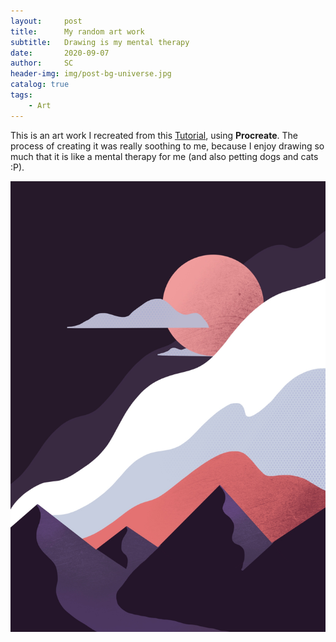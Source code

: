 ```yaml
---
layout:     post
title:      My random art work
subtitle:   Drawing is my mental therapy
date:       2020-09-07
author:     SC
header-img: img/post-bg-universe.jpg
catalog: true
tags:
    - Art
---
```


This is an art work I recreated from this [Tutorial](https://www.youtube.com/watch?v=IDc4rAQzBPw), using **Procreate**. The process of creating it was really soothing to me, because I enjoy drawing so much that it is like a mental therapy for me (and also petting dogs and cats :P). 

![A Calm Night](https://github.com/gnehC-uhS/gnehC-uhS.github.io/blob/master/img/night.jpg)
